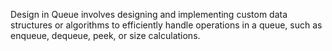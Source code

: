 Design in Queue involves designing and implementing custom data structures or algorithms to efficiently handle operations in a queue, such as enqueue, dequeue, peek, or size calculations.